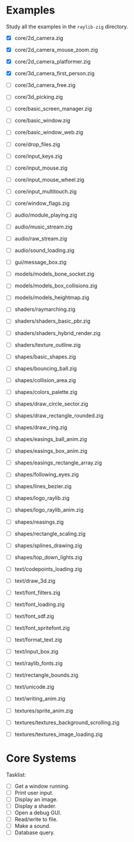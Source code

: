# Examples

Study all the examples in the `raylib-zig` directory.

- [x] core/2d_camera.zig
- [x] core/2d_camera_mouse_zoom.zig
- [x] core/2d_camera_platformer.zig
- [x] core/3d_camera_first_person.zig
- [ ] core/3d_camera_free.zig
- [ ] core/3d_picking.zig
- [ ] core/basic_screen_manager.zig
- [ ] core/basic_window.zig
- [ ] core/basic_window_web.zig
- [ ] core/drop_files.zig
- [ ] core/input_keys.zig
- [ ] core/input_mouse.zig
- [ ] core/input_mouse_wheel.zig
- [ ] core/input_multitouch.zig
- [ ] core/window_flags.zig

- [ ] audio/module_playing.zig
- [ ] audio/music_stream.zig
- [ ] audio/raw_stream.zig
- [ ] audio/sound_loading.zig

- [ ] gui/message_box.zig

- [ ] models/models_bone_socket.zig
- [ ] models/models_box_collisions.zig
- [ ] models/models_heightmap.zig

- [ ] shaders/raymarching.zig
- [ ] shaders/shaders_basic_pbr.zig
- [ ] shaders/shaders_hybrid_render.zig
- [ ] shaders/texture_outline.zig

- [ ] shapes/basic_shapes.zig
- [ ] shapes/bouncing_ball.zig
- [ ] shapes/collision_area.zig
- [ ] shapes/colors_palette.zig
- [ ] shapes/draw_circle_sector.zig
- [ ] shapes/draw_rectangle_rounded.zig
- [ ] shapes/draw_ring.zig
- [ ] shapes/easings_ball_anim.zig
- [ ] shapes/easings_box_anim.zig
- [ ] shapes/easings_rectangle_array.zig
- [ ] shapes/following_eyes.zig
- [ ] shapes/lines_bezier.zig
- [ ] shapes/logo_raylib.zig
- [ ] shapes/logo_raylib_anim.zig
- [ ] shapes/reasings.zig
- [ ] shapes/rectangle_scaling.zig
- [ ] shapes/splines_drawing.zig
- [ ] shapes/top_down_lights.zig

- [ ] text/codepoints_loading.zig
- [ ] text/draw_3d.zig
- [ ] text/font_filters.zig
- [ ] text/font_loading.zig
- [ ] text/font_sdf.zig
- [ ] text/font_spritefont.zig
- [ ] text/format_text.zig
- [ ] text/input_box.zig
- [ ] text/raylib_fonts.zig
- [ ] text/rectangle_bounds.zig
- [ ] text/unicode.zig
- [ ] text/writing_anim.zig

- [ ] textures/sprite_anim.zig
- [ ] textures/textures_background_scrolling.zig
- [ ] textures/textures_image_loading.zig

# Core Systems

Tasklist:

- [ ] Get a window running.
- [ ] Print user input.
- [ ] Display an image.
- [ ] Display a shader.
- [ ] Open a debug GUI.
- [ ] Read/write to file.
- [ ] Make a sound.
- [ ] Database query.
